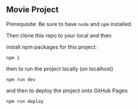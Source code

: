## Movie Project

Prerequisite: Be sure to have `node` and `npm` installed.

Then clone this repo to your local and then

install npm packages for this project:
```
npm i
```

then to run the project locally (on localhost)
```
npm run dev
```

and then to deploy the project onto GitHub Pages
```
npm run deploy
```